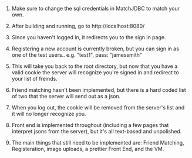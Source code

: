 1. Make sure to change the sql credentials in MatchJDBC to match your own.

2. After building and running, go to http://localhost:8080/ 

3. Since you haven't logged in, it redirects you to the sign in page.

4. Registering a new account is currently broken, but you can sign in as one of the test users.. e.g. "test1", pass: "jamessmith"

5. This will take you back to the root directory, but now that you have a valid cookie the server will recognize you're signed in and redirect to your list of freinds.

6. Friend matching hasn't been implemented, but there is a hard coded list of two that the server will send out as a json.

7. When you log out, the cookie will be removed from the server's list and it will no longer recognize you.

8. Front end is implemented throughout (including a few pages that interpret jsons from the server), but it's all text-based and unpolished.

9. The main things that still need to be implemented are: Friend Matching, Registeration, image uploads, a prettier Front End, and the VM.
